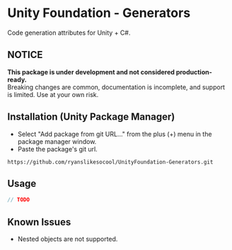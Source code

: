 # Unity Foundation - Generators
Code generation attributes for Unity + C#.

## NOTICE
**This package is under development and not considered production-ready.**\
Breaking changes are common, documentation is incomplete, and support is limited.  Use at your own risk.

## Installation (Unity Package Manager)
- Select "Add package from git URL..." from the plus (+) menu in the package manager window.
- Paste the package's git url.
```
https://github.com/ryanslikesocool/UnityFoundation-Generators.git
```

## Usage
```cs
// TODO
```

## Known Issues
- Nested objects are not supported.